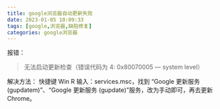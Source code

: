 ```yaml
---
title: google浏览器自动更新失败
date: 2023-01-05 10:09:33
tags: [google,浏览器,缺陷修复]
categories: google浏览器
---
```


报错：
> 无法启动更新检查（错误代码为 4: 0x80070005 — system level）

解决方法：
快捷键 Win R 输入：services.msc，找到 “Google 更新服务 (gupdatem)”、“Google 更新服务 (gupdate)”服务，改为手动即可，再去更新Chrome。